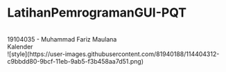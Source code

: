 # LatihanPemrogramanGUI-PQT
<br>
19104035 - Muhammad Fariz Maulana 
<br>
Kalender 
<br>
![style](https://user-images.githubusercontent.com/81940188/114404312-c9bbdd80-9bcf-11eb-9ab5-f3b458aa7d51.png)
<br>
